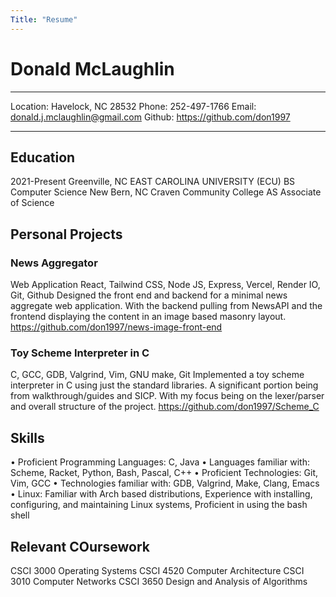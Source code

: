 ```yaml
---
Title: "Resume"
---
```


Donald McLaughlin
============
-------------------     ----------------------------
Location:                   Havelock, NC 28532
Phone:                      252-497-1766
Email:                      donald.j.mclaughlin@gmail.com
Github:                     https://github.com/don1997
-------------------     ----------------------------

Education
---------
2021-Present
Greenville, NC	EAST CAROLINA UNIVERSITY (ECU)
	BS Computer Science
New Bern, NC	Craven Community College
	AS Associate of Science

Personal Projects
----------
### News Aggregator
Web Application React, Tailwind CSS, Node JS, Express, Vercel, Render IO, Git, Github
Designed the front end and backend for a minimal news aggregate web application. With the backend pulling from NewsAPI and the frontend displaying the content in an image based masonry layout. 
https://github.com/don1997/news-image-front-end

### Toy Scheme Interpreter in C  
C, GCC, GDB, Valgrind, Vim, GNU make, Git
Implemented a toy scheme interpreter in C using just the standard libraries. A significant portion being from walkthrough/guides and SICP. With my focus being on the lexer/parser and overall structure of the project. 
https://github.com/don1997/Scheme_C

Skills
--------------------

• Proficient Programming Languages: C, Java
• Languages familiar with: Scheme, Racket, Python, Bash, Pascal, C++
• Proficient Technologies: Git, Vim, GCC
• Technologies familiar with: GDB, Valgrind, Make, Clang, Emacs
• Linux: Familiar with Arch based distributions, Experience with installing, configuring, and maintaining Linux systems, Proficient in using the bash shell


Relevant COursework
----------------------------------------
CSCI 3000 Operating Systems
CSCI 4520 Computer Architecture
CSCI 3010 Computer Networks
CSCI 3650 Design and Analysis of Algorithms